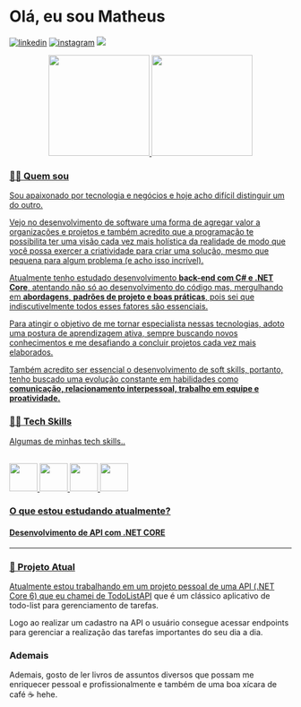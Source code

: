 # Olá, eu sou Matheus

[![linkedin][linkedin-shield]][linkedin-url]
[![instagram][instagram-shield]][instagram-url]
<a href="mailto:matheussiqueira.work@gmail.com" target="_blank">
<img src="https://img.shields.io/badge/Gmail-D14836?style=for-the-badge&logo=gmail&logoColor=white"></a>

<div align="center">
  <a href="https://github.com/matheuz-siqueira">
  <img height="180em" src="https://github-readme-stats.vercel.app/api?username=matheuz-siqueira&show_icons=true&theme=dark&include_all_commits=true&count_private=true"/>
  <img height="180em" src="https://github-readme-stats.vercel.app/api/top-langs/?username=matheuz-siqueira&layout=compact&langs_count=7&theme=dark"/>
</div>

### **👨🏿 Quem sou**

Sou apaixonado por tecnologia e negócios e hoje acho difícil distinguir um do outro.

Vejo no desenvolvimento de software uma forma de agregar valor a organizações e projetos e também acredito que a programação te possibilita ter uma visão cada vez mais holística da realidade de modo que você possa exercer a criatividade para criar uma solução, mesmo que pequena para algum problema (e acho isso incrível).

Atualmente tenho estudado desenvolvimento **back-end com C# e .NET Core**, atentando não só ao desenvolvimento do código mas, mergulhando em **abordagens**, **padrões de projeto e boas práticas**, pois sei que indiscutivelmente todos esses fatores são essenciais.

Para atingir o objetivo de me tornar especialista nessas tecnologias, adoto uma postura de aprendizagem ativa, sempre buscando novos conhecimentos e me desafiando a concluir projetos cada vez mais elaborados.

Também acredito ser essencial o desenvolvimento de soft skills, portanto, tenho buscado uma evolução constante em habilidades como **comunicação, relacionamento interpessoal, trabalho em equipe e proatividade.**

### **👨‍💻 Tech Skills**

Algumas de minhas tech skills..

<div style="display: inline_block"><br>
<img height="50" src="https://cdn.jsdelivr.net/gh/devicons/devicon/icons/dotnetcore/dotnetcore-original.svg" />
<img height="50" src="https://cdn.jsdelivr.net/gh/devicons/devicon/icons/csharp/csharp-original.svg" />
<img height="50" src="https://cdn.jsdelivr.net/gh/devicons/devicon/icons/git/git-original.svg" />
<img height="50" src="https://cdn.jsdelivr.net/gh/devicons/devicon/icons/vscode/vscode-original.svg" />
</div>

### **O que estou estudando atualmente?**

#### Desenvolvimento de API com .NET CORE

---

### **🌱 Projeto Atual**

Atualmente estou trabalhando em um projeto pessoal de uma API (.NET Core 6) que eu chamei de [TodoListAPI](https://github.com/matheuz-siqueira/TodoListAPI) que é um clássico aplicativo de todo-list para gerenciamento de tarefas.

Logo ao realizar um cadastro na API o usuário consegue acessar endpoints para gerenciar a realização das tarefas importantes do seu dia a dia.

### **Ademais**

Ademais, gosto de ler livros de assuntos diversos que possam me enriquecer pessoal e profissionalmente e também de uma boa xícara de café ☕️ hehe.

<!-- URLs -->

[linkedin-url]: https://www.linkedin.com/in/matheussiqueira-me/
[instagram-url]: https://www.instagram.com/matheuz_siqueira/

[gmail-url]: [matheussiqueira.work@gmail.com]

<!-- Badges -->

[linkedin-shield]: https://img.shields.io/badge/linkedin-%230077B5.svg?style=for-the-badge&logo=linkedin&logoColor=white
[instagram-shield]: https://img.shields.io/badge/Instagram-%23E4405F.svg?style=for-the-badge&logo=Instagram&logoColor=white
[gmail-shield]: https://img.shields.io/badge/Gmail-D14836?style=for-the-badge&logo=gmail&logoColor=white
